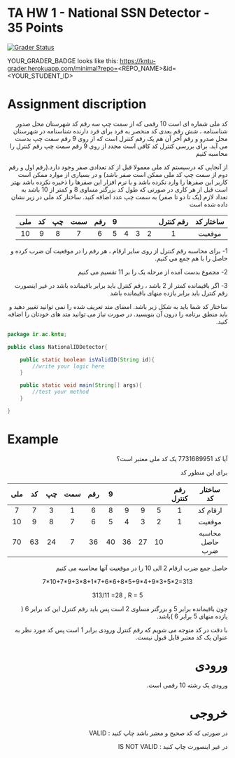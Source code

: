 # TA HW 1 - National SSN Detector - 35 Points

[![Grader Status](YOUR_GRADER_BADGE)](YOUR_GRADER_BADGE)

YOUR_GRADER_BADGE looks like this: https://kntu-grader.herokuapp.com/minimal?repo=<REPO_NAME>&id=<YOUR_STUDENT_ID>



# Assignment discription

<div dir="rtl" align="right">
کد ملی شماره ای است 10 رقمی که از سمت چپ سه رقم کد شهرستان محل صدور شناسنامه ، شش رقم بعدی کد منحصر به فرد برای فرد دارنده شناسنامه در شهرستان محل صدرو و رقم آخر آن هم یک رقم کنترل است که از روی 9 رقم سمت چپ بدست می آید. برای بررسی کنترل کد کافی است مجدد از روی 9 رقم سمت چپ رقم کنترل را محاسبه کنیم

از آنجایی که درسیستم کد ملی معمولا قبل از کد تعدادی صفر وجود دارد.(رقم اول و رقم دوم از سمت چپ کد ملی ممکن است صفر باشد) و در بسیاری از موارد ممکن است کاربر این صفرها را وارد نکرده باشد و یا نرم افزار این صفرها را ذخیره نکرده باشد بهتر است قبل از هر کاری در صورتی که طول کد بزرگتر مساوی 8 و کمتر از 10 باشد به تعداد لازم (یک تا دو تا صفر) به سمت چپ عدد اضافه کنید. ساختار کد ملی 
در زیر نشان داده شده است


|ساختار کد       | رقم کنترل |  |  | |   9| رقم |سمت| چپ| کد| ملی   |
|:-------------:|:---------:|:----:|:-:|:-:|:-:|:-:|:-:|:-:|:-:|:--:|
|    موقعیت     |    1      |   2  | 3 | 4 | 5 | 6 | 7 | 8 | 9 | 10 |



1- برای محاسبه رقم کنترل از روی سایر ارقام ، هر رقم را در موقعیت آن ضرب کرده و حاصل را با هم جمع می کنیم.

2- مجموع بدست آمده از مرحله یک را بر 11 تقسیم می کنیم

3- اگر باقیمانده کمتر از 2 باشد ، رقم کنترل باید برابر باقیمانده باشد در غیر اینصورت رقم کنترل باید برابر یازده منهای باقیمانده باشد

ساختار کد شما باید به شکل زیر باشد. امضای متد تعریف شده را نمی توانید تغییر دهید و باید منطق برنامه را درون آن بنویسید. در صورت نیاز می توانید متد های خودتان را اضافه کنید.
</div>



```java
package ir.ac.kntu;

public class NationalIDDetector{

    public static boolean isValidID(String id){
        //write your logic here
    }

    public static void main(String[] args){
        //test your method
    }

}
```


# Example

<div dir="rtl" align="right">
آیا کد 7731689951 یک کد ملی معتبر است؟

برای این منظور کد

|ساختار کد       | رقم کنترل |  |  | |   9| رقم |سمت| چپ| کد| ملی   |
|:-------------:|:---------:|:----:|:-:|:-:|:-:|:-:|:-:|:-:|:-:|:--:|
|    ارقام کد   |    1      |   5  | 9 | 9 | 8 | 6 | 1 | 3 | 7 | 7 |
|    موقعیت     |    1      |   2  | 3 | 4 | 5 | 6 | 7 | 8 | 9 | 10 |
|محاسبه حاصل ضرب|      |   10  | 27 | 36 | 40 | 36 | 7 | 24 | 63 | 70 |

حاصل جمع ضرب ارقام 2 الی 10 را در موقعیت آنها محاسبه می کنیم
<div dir="ltr" align="center">
7*10+7*9+3*8+1*7+6*6+8*5+9*4+9*3+5*2=313

313/11 =28 , R = 5
</div>
چون باقیمانده برابر 5 و بزرگتر مساوی 2 است پس باید رقم کنترل این کد برابر 6 ( یازده منهای 5 برابر 6 )باشد.

با دقت در کد متوجه می شویم که رقم کنترل ورودی برابر 1 است پس کد مورد نظر به عنوان یک کد معتبر قابل قبول نیست.


# ورودی
ورودی یک رشته 10 رقمی است.
# خروجی
در صورتی که کد صحیح و معتبر باشد چاپ کنید : VALID

در غیر اینصورت چاپ کنید : IS NOT VALID    
    
</div>
